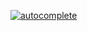[![autocomplete](https://codeium.com/badges/user/termly-obtainable-leaf-20322/autocomplete)](https://codeium.com/profile/termly-obtainable-leaf-20322)
